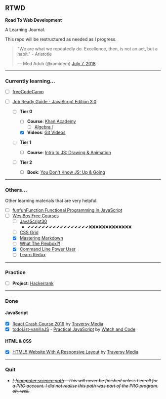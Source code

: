 ## RTWD

**Road To Web Development**

A Learning Journal.

This repo will be restructured as needed as I progress.

<blockquote class="twitter-tweet"><p lang="en" dir="ltr">&quot;We are what we repeatedly do. Excellence, then, is not an act, but a habit.&quot; - Aristotle</p>&mdash; Med Aduh (@ramidem) <a href="https://twitter.com/ramidem/status/1015487865944330240?ref_src=twsrc%5Etfw">July 7, 2018</a></blockquote>

---

### Currently learning...

- [ ] [freeCodeCamp](https://github.com/ramidem/freeCodeCamp)
- [ ] [Job Ready Guide - JavaScript Edition 3.0](https://github.com/ramidem/RTWD/blob/master/JavaScript/job-ready-3/job-ready-javascript-edition-3.0.md)

  - [ ] **Tier 0**

    - [ ] **Course**: [Khan Academy](https://www.khanacademy.org/)
      - [ ] [Algebra I](https://www.khanacademy.org/math/algebra)
    - [x] **Videos**: [Git Videos](https://git-scm.com/videos)

  - [ ] **Tier 1**

    - [ ] **Course**: [Intro to JS: Drawing & Animation](https://www.khanacademy.org/computing/computer-programming/programming)

  - [ ] **Tier 2**
    - [ ] **Book**: [You Don't Know JS: Up & Going](https://github.com/getify/You-Dont-Know-JS/blob/master/up%20&%20going/README.md#you-dont-know-js-up--going)

---

### Others...

Other learning materials that are very helpful.

- [ ] [funfunFunction Functional Programming in JavaScript](https://github.com/ramidem/RTWD/tree/master/JavaScript/Others/vanillaJs/funfunfunction)
- [ ] [Wes Bos Free Courses](https://wesbos.com/courses/)
  - [ ] [JavaScript30](https://javascript30.com/)
    - ✔✔✔✔✔✔✔✔✔✔✔✔✔✔✔✔✔❌❌❌❌❌❌❌❌❌❌❌❌❌
  - [ ] [CSS Grid](https://cssgrid.io/)
  - [x] [Mastering Markdown](https://masteringmarkdown.com/)
  - [ ] [What The Flexbox?!](https://flexbox.io/)
  - [x] [Command Line Power User](https://commandlinepoweruser.com/)
  - [ ] [Learn Redux](https://learnredux.com/)

---

### Practice

- [ ] **Project**: [Hackerrank](https://www.hackerrank.com/)

---

### Done

#### JavaScript

- [x] [React Crash Course 2019](https://github.com/ramidem/RTWD/blob/master/JavaScript/React/TraversyMedia/react-crash-course-2019/) by [Traversy Media](https://www.youtube.com/channel/UC29ju8bIPH5as8OGnQzwJyA)
- [x] [todoList-vanillaJS](https://github.com/ramidem/todoList-vanillaJS) - [Practical JavaScript](https://watchandcode.com/p/practical-javascript) by [Watch and Code](https://watchandcode.com/)

#### HTML & CSS

- [x] [HTML5 Website With A Responsive Layout](https://www.youtube.com/watch?v=Wm6CUkswsNw&t=31s) by [Traversy Media](https://www.youtube.com/channel/UC29ju8bIPH5as8OGnQzwJyA)

---

### Quit

- _<s>[ ][computer science path](https://github.com/ramidem/RDWD/blob/master/Python/Codecademy/CS_Path/CS_Path.md) - This will never be finished unless I enroll for a PRO account. I did not realise this path was part of the PRO program. oh, well.</s>_
